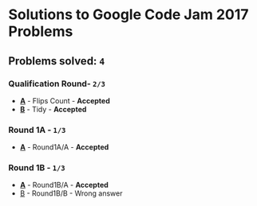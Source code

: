 # Solutions to Google Code Jam 2017 Problems
## Problems solved: `4`

### Qualification Round- `2/3`

- **[A](https://github.com/k0syan/GoogleCodeJam/tree/master/Google%20Code%20Jam%202017/Qualification/A)** - Flips Count - **Accepted**
- **[B](https://github.com/k0syan/GoogleCodeJam/tree/master/Google%20Code%20Jam%202017/Qualification/B)** - Tidy - **Accepted**

### Round 1A - `1/3`

- **[A](https://github.com/k0syan/GoogleCodeJam/tree/master/Google%20Code%20Jam%202017/Round%201A/A)** - Round1A/A - **Accepted**

### Round 1B - `1/3`

- **[A](https://github.com/k0syan/GoogleCodeJam/commit/c96b5c507eb89cab816e80db8ca7df5d83b01301)** - Round1B/A - **Accepted**
- [B](https://github.com/k0syan/GoogleCodeJam/tree/master/Google%20Code%20Jam%202017/Round%201B/B) - Round1B/B - Wrong answer
